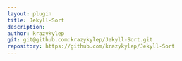 ```yaml
---
layout: plugin
title: Jekyll-Sort
description: 
author: krazykylep
git: git@github.com:krazykylep/Jekyll-Sort.git
repository: https://github.com/krazykylep/Jekyll-Sort
---
```

